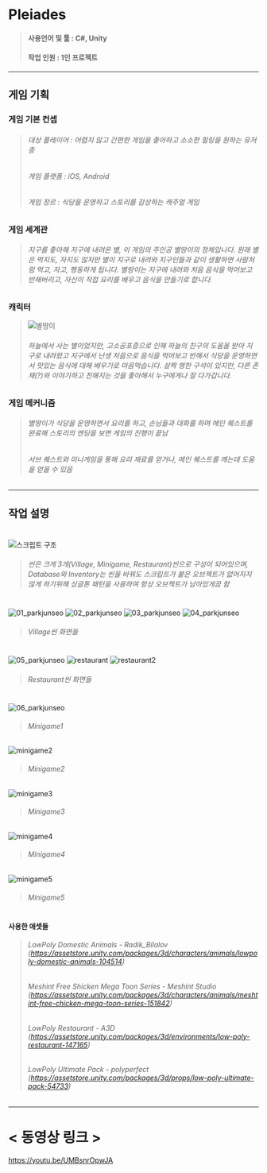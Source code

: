 # Pleiades
> #### 사용언어 및 툴 : C#, Unity
> #### 작업 인원 : 1인 프로젝트

--------
## 게임 기획
### 게임 기본 컨셉
> ###### 대상 플레이어 : 어렵지 않고 간편한 게임을 좋아하고 소소한 힐링을 원하는 유저층
> ###### 게임 플랫폼 : iOS, Android
> ###### 게임 장르 : 식당을 운영하고 스토리를 감상하는 캐주얼 게임

### 게임 세계관
> ###### 지구를 좋아해 지구에 내려온 별, 이 게임의 주인공 별땅이의 정체입니다. 원래 별은 먹지도, 자지도 않지만 별이 지구로 내려와 지구인들과 같이 생활하면 사람처럼 먹고, 자고, 행동하게 됩니다. 별땅이는 지구에 내려와 처음 음식을 먹어보고 반해버리고, 자신이 직접 요리를 배우고 음식을 만들기로 합니다.

### 캐릭터
> ![별땅이](https://user-images.githubusercontent.com/75113789/101164123-0868e680-3678-11eb-8e91-a587d40d0d83.png)
> ###### 하늘에서 사는 별이었지만, 고소공포증으로 인해 하늘의 친구의 도움을 받아 지구로 내려왔고 지구에서 난생 처음으로 음식을 먹어보고 반해서 식당을 운영하면서 맛있는 음식에 대해 배우기로 마음먹습니다. 살짝 맹한 구석이 있지만, 다른 존재(?)와 이야기하고 친해지는 것을 좋아해서 누구에게나 잘 다가갑니다.

### 게임 메커니즘
> ###### 별땅이가 식당을 운영하면서 요리를 하고, 손님들과 대화를 하며 메인 퀘스트를 완료해 스토리의 엔딩을 보면 게임의 진행이 끝남
> ###### 서브 퀘스트와 미니게임을 통해 요리 재료를 얻거나, 메인 퀘스트를 깨는데 도움을 얻을 수 있음


-------
## 작업 설명
#
![스크립트 구조](https://user-images.githubusercontent.com/75113789/101277327-fe212680-37f6-11eb-9452-2393ae793a78.PNG)
> ###### 씬은 크게 3개(Village, Minigame, Restaurant)씬으로 구성이 되어있으며, Database와 Inventory는 씬을 바꿔도 스크립트가 붙은 오브젝트가 없어지지 않게 하기위해 싱글톤 패턴을 사용하여 항상 오브젝트가 남아있게끔 함

#
![01_parkjunseo](https://user-images.githubusercontent.com/75113789/101164574-8d540000-3678-11eb-9453-d4d1fe8fcaae.png)
![02_parkjunseo](https://user-images.githubusercontent.com/75113789/101164577-8f1dc380-3678-11eb-808c-a94147d31d51.PNG)
![03_parkjunseo](https://user-images.githubusercontent.com/75113789/101164579-8f1dc380-3678-11eb-84bd-ec63756524e0.PNG)
![04_parkjunseo](https://user-images.githubusercontent.com/75113789/101164580-8fb65a00-3678-11eb-94d6-2fe6bb56bf10.PNG)
> ###### Village씬 화면들

#
![05_parkjunseo](https://user-images.githubusercontent.com/75113789/101164581-904ef080-3678-11eb-84e9-f408485d2e42.PNG)
![restaurant](https://user-images.githubusercontent.com/75113789/101278207-4fccaf80-37fd-11eb-8221-8c2fffeff745.PNG)
![restaurant2](https://user-images.githubusercontent.com/75113789/101278208-50fddc80-37fd-11eb-953c-0e110e278487.PNG)
> ###### Restaurant씬 화면들

#
![06_parkjunseo](https://user-images.githubusercontent.com/75113789/101164583-904ef080-3678-11eb-866c-cb89a1c44b36.PNG)
> ###### Minigame1
![minigame2](https://user-images.githubusercontent.com/75113789/101278334-f9ac3c00-37fd-11eb-9043-bdfa6b282069.PNG)
> ###### Minigame2
![minigame3](https://user-images.githubusercontent.com/75113789/101278336-fadd6900-37fd-11eb-8cf8-23d77db0ccad.PNG)
> ###### Minigame3
![minigame4](https://user-images.githubusercontent.com/75113789/101278337-fb75ff80-37fd-11eb-9090-03eed7db4282.PNG)
> ###### Minigame4
![minigame5](https://user-images.githubusercontent.com/75113789/101278338-fc0e9600-37fd-11eb-9b2b-2134780ae99e.PNG)
> ###### Minigame5

#
#### 사용한 애셋들
> ###### LowPoly Domestic Animals - Radik_Bilalov (https://assetstore.unity.com/packages/3d/characters/animals/lowpoly-domestic-animals-104514)
> ###### Meshint Free Shicken Mega Toon Series - Meshint Studio (https://assetstore.unity.com/packages/3d/characters/animals/meshtint-free-chicken-mega-toon-series-151842)
> ###### LowPoly Restaurant - A3D (https://assetstore.unity.com/packages/3d/environments/low-poly-restaurant-147165)
> ###### LowPoly Ultimate Pack - polyperfect (https://assetstore.unity.com/packages/3d/props/low-poly-ultimate-pack-54733)

------
# < 동영상 링크 >
https://youtu.be/UMBsnrOpwJA

